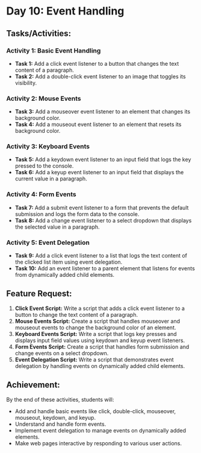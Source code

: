 # Day 10: Event Handling

## Tasks/Activities:

### Activity 1: Basic Event Handling

- **Task 1:** Add a click event listener to a button that changes the text content of a paragraph.
- **Task 2:** Add a double-click event listener to an image that toggles its visibility.

### Activity 2: Mouse Events

- **Task 3:** Add a mouseover event listener to an element that changes its background color.
- **Task 4:** Add a mouseout event listener to an element that resets its background color.

### Activity 3: Keyboard Events

- **Task 5:** Add a keydown event listener to an input field that logs the key pressed to the console.
- **Task 6:** Add a keyup event listener to an input field that displays the current value in a paragraph.

### Activity 4: Form Events

- **Task 7:** Add a submit event listener to a form that prevents the default submission and logs the form data to the console.
- **Task 8:** Add a change event listener to a select dropdown that displays the selected value in a paragraph.

### Activity 5: Event Delegation

- **Task 9:** Add a click event listener to a list that logs the text content of the clicked list item using event delegation.
- **Task 10:** Add an event listener to a parent element that listens for events from dynamically added child elements.

## Feature Request:

1. **Click Event Script:** Write a script that adds a click event listener to a button to change the text content of a paragraph.
2. **Mouse Events Script:** Create a script that handles mouseover and mouseout events to change the background color of an element.
3. **Keyboard Events Script:** Write a script that logs key presses and displays input field values using keydown and keyup event listeners.
4. **Form Events Script:** Create a script that handles form submission and change events on a select dropdown.
5. **Event Delegation Script:** Write a script that demonstrates event delegation by handling events on dynamically added child elements.

## Achievement:

By the end of these activities, students will:
- Add and handle basic events like click, double-click, mouseover, mouseout, keydown, and keyup.
- Understand and handle form events.
- Implement event delegation to manage events on dynamically added elements.
- Make web pages interactive by responding to various user actions.
